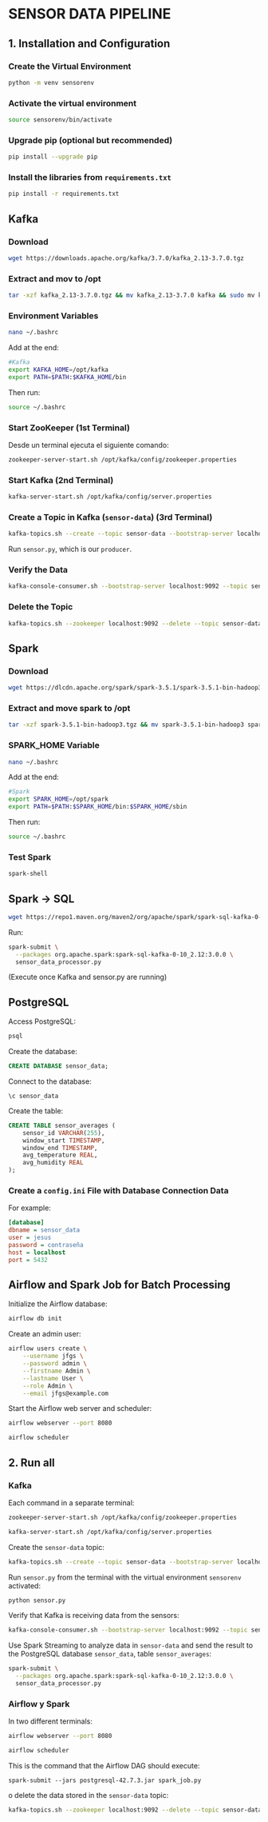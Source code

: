 # SENSOR DATA PIPELINE

## 1. Installation and Configuration
### Create the Virtual Environment
```sh
python -m venv sensorenv
```

### Activate the virtual environment
```sh
source sensorenv/bin/activate
```
### Upgrade pip (optional but recommended)
```sh
pip install --upgrade pip
```
### Install the libraries from `requirements.txt`
```sh
pip install -r requirements.txt
```

## Kafka 

### Download
```sh
wget https://downloads.apache.org/kafka/3.7.0/kafka_2.13-3.7.0.tgz
```

### Extract and mov to /opt
```sh
tar -xzf kafka_2.13-3.7.0.tgz && mv kafka_2.13-3.7.0 kafka && sudo mv kafka /opt && rm kafka_2.13-3.7.0.tgz
```

### Environment Variables

```sh
nano ~/.bashrc
```

Add at the end:

```sh
#Kafka
export KAFKA_HOME=/opt/kafka
export PATH=$PATH:$KAFKA_HOME/bin
```
Then run:
```sh
source ~/.bashrc
```

### Start ZooKeeper (1st Terminal)

Desde un terminal ejecuta el siguiente comando:

```sh
zookeeper-server-start.sh /opt/kafka/config/zookeeper.properties

```
### Start Kafka (2nd Terminal)

```sh
kafka-server-start.sh /opt/kafka/config/server.properties
```

### Create a Topic in Kafka (`sensor-data`) (3rd Terminal)
```sh
kafka-topics.sh --create --topic sensor-data --bootstrap-server localhost:9092 --partitions 1 --replication-factor 1
```

Run `sensor.py`, which is our `producer`.

###  Verify the Data
```sh
kafka-console-consumer.sh --bootstrap-server localhost:9092 --topic sensor-data --from-beginning
```

### Delete the Topic
```sh
kafka-topics.sh --zookeeper localhost:9092 --delete --topic sensor-data
```

## Spark

### Download
```sh
wget https://dlcdn.apache.org/spark/spark-3.5.1/spark-3.5.1-bin-hadoop3.tgz
```

### Extract and move spark to /opt
```sh
tar -xzf spark-3.5.1-bin-hadoop3.tgz && mv spark-3.5.1-bin-hadoop3 spark && sudo mv spark /opt && rm spark-3.5.1-bin-hadoop3.tgz
```

### SPARK_HOME Variable
```sh
nano ~/.bashrc
```
Add at the end:
```sh
#Spark
export SPARK_HOME=/opt/spark
export PATH=$PATH:$SPARK_HOME/bin:$SPARK_HOME/sbin
```
Then run:
```sh
source ~/.bashrc
```
### Test Spark
```sh
spark-shell
```


## Spark -> SQL
```sh
wget https://repo1.maven.org/maven2/org/apache/spark/spark-sql-kafka-0-10_2.12/3.0.0/spark-sql-kafka-0-10_2.12-3.0.0.jar
```

Run:
```sh
spark-submit \
  --packages org.apache.spark:spark-sql-kafka-0-10_2.12:3.0.0 \
  sensor_data_processor.py
```
(Execute once Kafka and sensor.py are running)


## PostgreSQL
Access PostgreSQL:
```sh
psql
```
Create the database:
```sql
CREATE DATABASE sensor_data;
```
Connect to the database:
```
\c sensor_data
```
Create the table:
```sql
CREATE TABLE sensor_averages (
    sensor_id VARCHAR(255),
    window_start TIMESTAMP,
    window_end TIMESTAMP,
    avg_temperature REAL,
    avg_humidity REAL
);
```
### Create a `config.ini` File with Database Connection Data

For example:
```ini
[database]
dbname = sensor_data
user = jesus
password = contraseña
host = localhost
port = 5432
```

## Airflow and Spark Job for Batch Processing

Initialize the Airflow database:
```sh
airflow db init
```

Create an admin user:
```sh
airflow users create \
    --username jfgs \
    --password admin \
    --firstname Admin \
    --lastname User \
    --role Admin \
    --email jfgs@example.com
```
Start the Airflow web server and scheduler:
```sh
airflow webserver --port 8080
```

```sh
airflow scheduler
```

## 2. Run all

### Kafka
Each command in a separate terminal:
```sh
zookeeper-server-start.sh /opt/kafka/config/zookeeper.properties
```
```sh
kafka-server-start.sh /opt/kafka/config/server.properties
```

Create the `sensor-data` topic:

```sh
kafka-topics.sh --create --topic sensor-data --bootstrap-server localhost:9092 --partitions 1 --replication-factor 1
```

Run `sensor.py` from the terminal with the virtual environment `sensorenv` activated:
```sh
python sensor.py
```

Verify that Kafka is receiving data from the sensors:
```sh
kafka-console-consumer.sh --bootstrap-server localhost:9092 --topic sensor-data --from-beginning
```
Use Spark Streaming to analyze data in `sensor-data` and send the result to the PostgreSQL database `sensor_data`, table `sensor_averages`:
```sh
spark-submit \
  --packages org.apache.spark:spark-sql-kafka-0-10_2.12:3.0.0 \
  sensor_data_processor.py
```

### Airflow y Spark
In two different terminals:
```sh
airflow webserver --port 8080
```
```sh
airflow scheduler
```

This is the command that the Airflow DAG should execute:
```
spark-submit --jars postgresql-42.7.3.jar spark_job.py
```

o delete the data stored in the `sensor-data` topic:
```sh
kafka-topics.sh --zookeeper localhost:9092 --delete --topic sensor-data
```